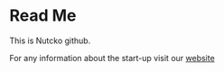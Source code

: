# Read Me
This is Nutcko github.

For any information about the start-up visit our [website](https://nutcko.com)
